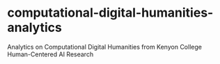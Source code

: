 # computational-digital-humanities-analytics
Analytics on Computational Digital Humanities from Kenyon College Human-Centered AI Research
